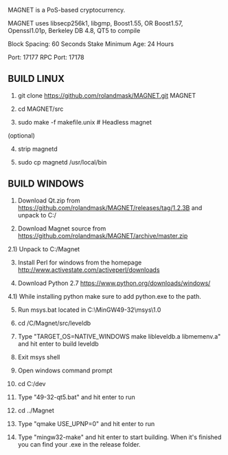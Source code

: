 
MAGNET is a PoS-based cryptocurrency.

MAGNET uses libsecp256k1,
			  libgmp,
			  Boost1.55,
			  OR Boost1.57,  
			  Openssl1.01p,
			  Berkeley DB 4.8,
			  QT5 to compile


Block Spacing: 60 Seconds
Stake Minimum Age: 24 Hours

Port: 17177
RPC Port: 17178


BUILD LINUX
-----------
1) git clone https://github.com/rolandmask/MAGNET.git MAGNET

2) cd MAGNET/src

3) sudo make -f makefile.unix            # Headless magnet

(optional)

4) strip magnetd

5) sudo cp magnetd /usr/local/bin




BUILD WINDOWS
-------------

1) Download Qt.zip from https://github.com/rolandmask/MAGNET/releases/tag/1.2.3B and unpack to C:/

2) Download Magnet source from https://github.com/rolandmask/MAGNET/archive/master.zip 

2.1) Unpack to C:/Magnet

3) Install Perl for windows from the homepage http://www.activestate.com/activeperl/downloads

4) Download Python 2.7 https://www.python.org/downloads/windows/

4.1) While installing python make sure to add python.exe to the path.

5) Run msys.bat located in C:\MinGW49-32\msys\1.0

6) cd /C/Magnet/src/leveldb

7) Type "TARGET_OS=NATIVE_WINDOWS make libleveldb.a libmemenv.a" and hit enter to build leveldb

8) Exit msys shell

9) Open windows command prompt

10) cd C:/dev

11) Type "49-32-qt5.bat" and hit enter to run

12) cd ../Magnet

13) Type "qmake USE_UPNP=0" and hit enter to run

14) Type "mingw32-make" and hit enter to start building. When it's finished you can find your .exe in the release folder.
